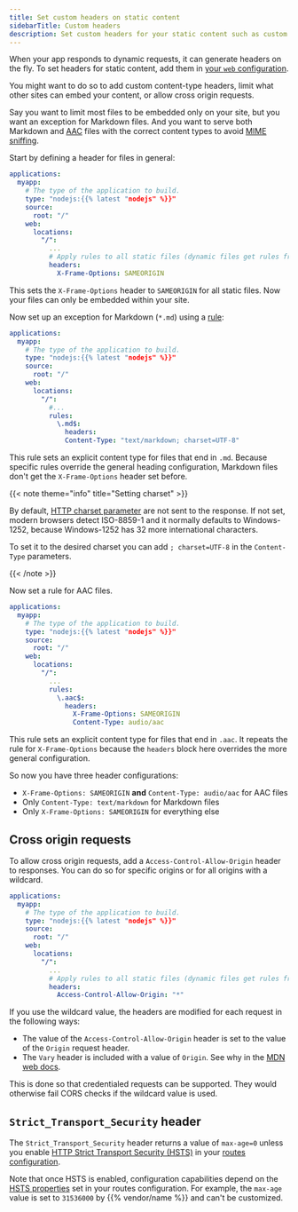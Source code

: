 ```yaml
---
title: Set custom headers on static content
sidebarTitle: Custom headers
description: Set custom headers for your static content such as custom content-types or limits to cross-origin usage.
---
```


When your app responds to dynamic requests, it can generate headers on the fly.
To set headers for static content, add them in [your `web` configuration](/create-apps/app-reference/single-runtime-image.md#web).

You might want to do so to add custom content-type headers, limit what other sites can embed your content,
or allow cross origin requests.

Say you want to limit most files to be embedded only on your site, but you want an exception for Markdown files.
And you want to serve both Markdown and [AAC](https://en.wikipedia.org/wiki/Advanced_Audio_Coding) files with the
correct content types to avoid
[MIME sniffing](https://developer.mozilla.org/en-US/docs/Web/HTTP/Basics_of_HTTP/MIME_types#mime_sniffing).

Start by defining a header for files in general:

```yaml {configFile="app"}
applications:
  myapp:
    # The type of the application to build.
    type: "nodejs:{{% latest "nodejs" %}}"
    source:
      root: "/"
    web:
      locations:
        "/":
          ...
          # Apply rules to all static files (dynamic files get rules from your app)
          headers:
            X-Frame-Options: SAMEORIGIN
```

This sets the `X-Frame-Options` header to `SAMEORIGIN` for all static files.
Now your files can only be embedded within your site.

Now set up an exception for Markdown (`*.md`) using a [rule](/create-apps/app-reference/single-runtime-image.md#rules):

```yaml {configFile="app"}
applications:
  myapp:
    # The type of the application to build.
    type: "nodejs:{{% latest "nodejs" %}}"
    source:
      root: "/"
    web:
      locations:
        "/":
          #...
          rules:
            \.md$:
              headers:
              Content-Type: "text/markdown; charset=UTF-8"
```

This rule sets an explicit content type for files that end in `.md`. Because specific rules override the general
heading configuration, Markdown files don't get the `X-Frame-Options` header set before.

{{< note theme="info" title="Setting charset" >}}

By default, [HTTP charset parameter](https://www.w3.org/International/articles/http-charset/index.en) are not sent to the response.
If not set, modern browsers detect ISO-8859-1 and it normally defaults to Windows-1252, because Windows-1252 has 32 more international characters.

To set it to the desired charset you can add ``; charset=UTF-8`` in the `Content-Type` parameters.

{{< /note >}}

Now set a rule for AAC files.

```yaml {configFile="app"}
applications:
  myapp:
    # The type of the application to build.
    type: "nodejs:{{% latest "nodejs" %}}"
    source:
      root: "/"
    web:
      locations:
        "/":
          ...
          rules:
            \.aac$:
              headers:
                X-Frame-Options: SAMEORIGIN
                Content-Type: audio/aac
```

This rule sets an explicit content type for files that end in `.aac`. It repeats the rule for `X-Frame-Options` because
the `headers` block here overrides the more general configuration.

So now you have three header configurations:

* `X-Frame-Options: SAMEORIGIN` **and** `Content-Type: audio/aac` for AAC files
* Only `Content-Type: text/markdown` for Markdown files
* Only `X-Frame-Options: SAMEORIGIN` for everything else

## Cross origin requests

To allow cross origin requests, add a `Access-Control-Allow-Origin` header to responses.
You can do so for specific origins or for all origins with a wildcard.

```yaml {configFile="app"}
applications:
  myapp:
    # The type of the application to build.
    type: "nodejs:{{% latest "nodejs" %}}"
    source:
      root: "/"
    web:
      locations:
        "/":
          ...
          # Apply rules to all static files (dynamic files get rules from your app)
          headers:
            Access-Control-Allow-Origin: "*"
```

If you use the wildcard value, the headers are modified for each request in the following ways:

* The value of the `Access-Control-Allow-Origin` header is set to the value of the `Origin` request header.
* The `Vary` header is included with a value of `Origin`. See why in the [MDN web docs](https://developer.mozilla.org/en-US/docs/Web/HTTP/CORS#access-control-allow-origin).

This is done so that credentialed requests can be supported.
They would otherwise fail CORS checks if the wildcard value is used.

## `Strict_Transport_Security` header

The `Strict_Transport_Security` header returns a value of `max-age=0`
unless you enable [HTTP Strict Transport Security (HSTS)](https://docs.platform.sh/define-routes/https.html#enable-http-strict-transport-security-hsts)
in your [routes configuration](../../define-routes/_index.md).

Note that once HSTS is enabled, configuration capabilities depend
on the [HSTS properties](https://docs.platform.sh/define-routes/https.html#enable-http-strict-transport-security-hsts)
set in your routes configuration.
For example, the `max-age` value is set to `31536000` by {{% vendor/name %}} and can't be customized.
